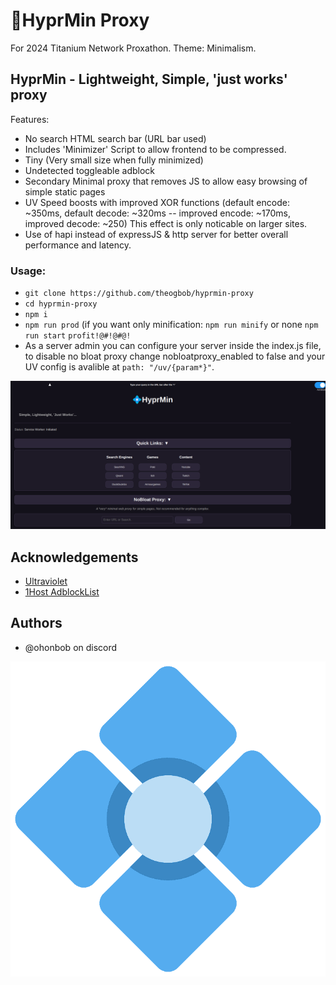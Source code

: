 # 💠HyprMin Proxy
For 2024 Titanium Network Proxathon. Theme: Minimalism.

## HyprMin - Lightweight, Simple, 'just works' proxy
Features:
 - No search HTML search bar (URL bar used)
 - Includes 'Minimizer' Script to allow frontend to be compressed.
 - Tiny (Very small size when fully minimized)
 - Undetected toggleable adblock
 - Secondary Minimal proxy that removes JS to allow easy browsing of simple static pages
 - UV Speed boosts with improved XOR functions (default encode: ~350ms, default decode: ~320ms -- improved encode: ~170ms, improved decode: ~250) This effect is only noticable on larger sites.
 - Use of hapi instead of expressJS & http server for better overall performance and latency.

### Usage:
- `git clone https://github.com/theogbob/hyprmin-proxy`
- `cd hyprmin-proxy`
- `npm i`
- `npm run prod` (if you want only minification: `npm run minify` or none `npm run start`
`profit!@#!@#@!`
- As a server admin you can configure your server inside the index.js file, to disable no bloat proxy change nobloatproxy_enabled to false and your UV config is avalible at `path: "/uv/{param*}"`.

![demo](https://github.com/theogbob/hyprmin-proxy/blob/main/demo.png?raw=true)


## Acknowledgements

- [Ultraviolet](https://github.com/titaniumnetwork-dev/Ultraviolet)
- [1Host AdblockList](https://github.com/badmojr/1Hosts)

## Authors

- @ohonbob on discord

![Logo](https://github.com/theogbob/hyprmin-proxy/blob/main/logo.png?raw=true)


